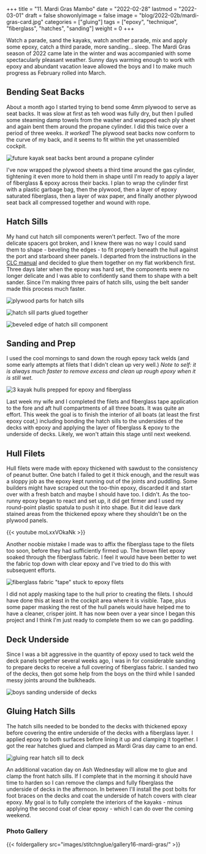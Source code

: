 +++
title = "11. Mardi Gras Mambo"
date = "2022-02-28"
lastmod = "2022-03-01"
draft = false
showonlyimage = false
image = "blog/2022-02b/mardi-gras-card.jpg"
categories = ["gluing"]
tags = ["epoxy", "technique", "fiberglass", "hatches", "sanding"]
weight = 0
+++

Watch a parade, sand the kayaks, watch another parade, mix and apply some epoxy, catch a third parade, more sanding... sleep. <!--more--> The Mardi Gras season of 2022 came late in the winter and was accompanied with some spectacularly pleasant weather. Sunny days warming enough to work with epoxy and abundant vacation leave allowed the boys and I to make much progress as February rolled into March.

## Bending Seat Backs

About a month ago I started trying to bend some 4mm plywood to serve as seat backs. It was slow at first as teh wood was fully dry, but then I pulled some steaming damp towels from the washer and wrapped each ply sheet and again bent them around the propane cylinder. I did this twice over a period of three weeks. *It worked!* The plywood seat backs now conform to the curve of my back, and it seems to fit within the yet unassembled cockpit. 

![future kayak seat backs bent around a propane cylinder](pics/seat-back-bending-success.jpg)

I've now wrapped the plywood sheets a third time around the gas cylinder, tightening it even more to hold them in shape until I'm ready to apply a layer of fiberglass & epoxy across their backs. I plan to wrap the cylinder first with a plastic garbage bag, then the plywood, then a layer of epoxy saturated fiberglass, then a layer of wax paper, and finally another plywood seat back all compressed together and wound with rope.

## Hatch Sills

My hand cut hatch sill components weren't perfect. Two of the more delicate spacers got broken, and I knew there was no way I could sand them to shape - beveling the edges - to fit properly beneath the hull against the port and starboard sheer panels. I departed from the instructions in the [CLC manual](https://clcboats.com/) and decided to glue them together on my flat workbench first. Three days later when the epoxy was hard set, the components were no longer delicate and I was able to confidently sand them to shape with a belt sander. Since I'm making three pairs of hatch sills, using the belt sander made this process much faster.

![plywood parts for hatch sills](pics/hatch-sill-parts.jpg)

![hatch sill parts glued together](pics/hatch-sills-glued3.jpg)

![beveled edge of hatch sill component](pics/hatch-sill-sanding03.jpg)


## Sanding and Prep

I used the cool mornings to sand down the rough epoxy tack welds (and some early attempts at filets that I didn't clean up very well.) *Note to self: it is always much faster to remove excess and clean up rough epoxy when it is still wet.* 

![3 kayak hulls prepped for epoxy and fiberglass](pics/cockpits-prep-all3.jpg)

Last week my wife and I completed the filets and fiberglass tape application to the fore and aft hull compartments of all three boats. It was quite an effort. This week the goal is to finish the interior of all boats (at least the first epoxy coat,) including bonding the hatch sills to the undersides of the decks with epoxy and applying the layer of fiberglass & epoxy to the underside of decks. Likely, we won't attain this stage until next weekend.

## Hull Filets

Hull filets were made with epoxy thickened with sawdust to the consistency of peanut butter. One batch I failed to get it thick enough, and the result was a sloppy job as the epoxy kept running out of the joints and puddling. Some builders might have scraped out the too-thin epoxy, discarded it and start over with a fresh batch and maybe I should have too. I didn't. As the too-runny epoxy began to react and set up, it did get firmer and I used my round-point plastic spatula to push it into shape. But it did leave dark stained areas from the thickened epoxy where they shouldn't be on the plywood panels.

{{< youtube moLxxVOkaNk >}}


Another noobie mistake I made was to affix the fiberglass tape to the filets too soon, before they had sufficiently firmed up. The brown filet epoxy soaked through the fiberglass fabric. I feel it would have been better to wet the fabric top down with clear epoxy and I've tried to do this with subsequent efforts. 

![fiberglass fabric "tape" stuck to epoxy filets](pics/filets-taped.jpg)

I did not apply masking tape to the hull prior to creating the filets. I should have done this at least in the cockpit area where it is visible. Tape, plus some paper masking the rest of the hull panels would have helped me to have a cleaner, crisper joint. It has now been over a year since I began this project and I think I'm just ready to complete them so we can go paddling.


## Deck Underside

Since I was a bit aggressive in the quantity of epoxy used to tack weld the deck panels together several weeks ago, I was in for considerable sanding to prepare decks to receive a full covering of fiberglass fabric. I sanded two of the decks, then got some help from the boys on the third while I sanded messy joints around the bulkheads.

![boys sanding underside of decks](pics/deck-undersides-sanding-by-boys2.jpg)

## Gluing Hatch Sills

The hatch sills needed to be bonded to the decks with thickened epoxy before covering the entire underside of the decks with a fiberglass layer. I applied epoxy to both surfaces before lining it up and clamping it together. I got the rear hatches glued and clamped as Mardi Gras day came to an end. 

![gluing rear hatch sill to deck](pics/hatch-sills-gluing2.jpg)

An additional vacation day on Ash Wednesday will allow me to glue and clamp the front hatch sills. If I complete that in the morning it should have time to harden so I can remove the clamps and fully fiberglass the underside of decks in the afternoon. In between I'll install the post bolts for foot braces on the decks and coat the underside of hatch covers with clear epoxy. My goal is to fully complete the interiors of the kayaks - minus applying the second coat of clear epoxy - which I can do over the coming weekend.


### Photo Gallery

{{< foldergallery src="images/stitchnglue/gallery16-mardi-gras/" >}}
<br>
